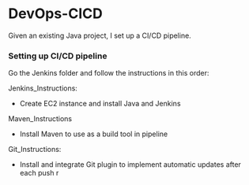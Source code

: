 # DevOps-CICD

Given an existing Java project, I set up a CI/CD pipeline.

### Setting up CI/CD pipeline

Go the Jenkins folder and follow the instructions in this order:

Jenkins_Instructions:

- Create EC2 instance and install Java and Jenkins

Maven_Instructions

- Install Maven to use as a build tool in pipeline

Git_Instructions:

- Install and integrate Git plugin to implement automatic updates after each push r
